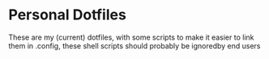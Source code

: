 # Personal Dotfiles
These are my (current) dotfiles, with some scripts to make it easier to link them in .config, these shell scripts should probably be ignoredby end users
